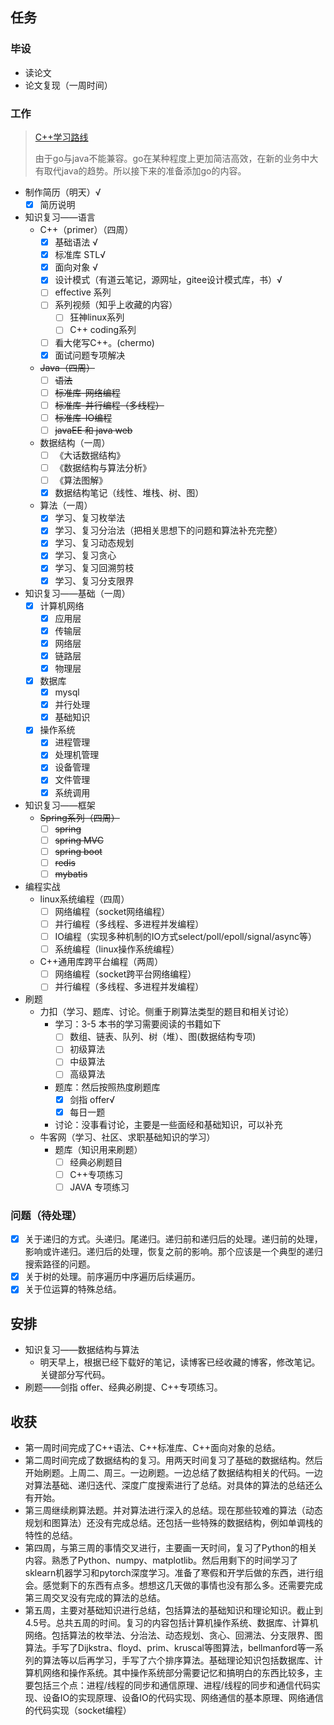 ## 任务

### 毕设

- 读论文
- 论文复现（一周时间）

### 工作
> [C++学习路线](https://www.zhihu.com/collection/589776737)
> 
> 由于go与java不能兼容。go在某种程度上更加简洁高效，在新的业务中大有取代java的趋势。所以接下来的准备添加go的内容。
- 制作简历（明天）√
  - [x] 简历说明
- 知识复习——语言
  - C++（primer）（四周）
    - [x] 基础语法 √
    - [x] 标准库 STL√
    - [x] 面向对象 √
    - [x] 设计模式（有道云笔记，源网址，gitee设计模式库，书）√
    - [ ] effective 系列
    - [ ] 系列视频（知乎上收藏的内容）
      - [ ] 狂神linux系列
      - [ ] C++ coding系列
    - [ ] 看大佬写C++。(chermo)
    - [x] 面试问题专项解决
  - ~~Java（四周）~~
    - [ ] ~~语法~~
    - [ ] ~~标准库-网络编程~~
    - [ ] ~~标准库-并行编程（多线程）~~
    - [ ] ~~标准库-IO编程~~
    - [ ] ~~javaEE 和 java web~~
  - 数据结构（一周）
    - [ ] 《大话数据结构》
    - [ ] 《数据结构与算法分析》
    - [ ] 《算法图解》
    - [x] 数据结构笔记（线性、堆栈、树、图）
  - 算法（一周）
    - [x] 学习、复习枚举法
    - [x] 学习、复习分治法（把相关思想下的问题和算法补充完整）
    - [x] 学习、复习动态规划
    - [x] 学习、复习贪心
    - [x] 学习、复习回溯剪枝
    - [x] 学习、复习分支限界
- 知识复习——基础（一周）
  - [x] 计算机网络
    - [x] 应用层
    - [x] 传输层
    - [x] 网络层
    - [x] 链路层
    - [x] 物理层
  - [x] 数据库
    - [x] mysql
    - [x] 并行处理
    - [x] 基础知识
  - [x] 操作系统
    - [x] 进程管理
    - [x] 处理机管理
    - [x] 设备管理
    - [x] 文件管理
    - [x] 系统调用
- 知识复习——框架
  - ~~Spring系列（四周）~~
    - [ ] ~~spring~~
    - [ ] ~~spring MVC~~
    - [ ] ~~spring boot~~
    - [ ] ~~redis~~
    - [ ] ~~mybatis~~ 
- 编程实战
  - linux系统编程（四周）
    - [ ] 网络编程（socket网络编程）
    - [ ] 并行编程（多线程、多进程并发编程）
    - [ ] IO编程（实现多种机制的IO方式select/poll/epoll/signal/async等）
    - [ ] 系统编程（linux操作系统编程）
  - C++通用库跨平台编程（两周）
    - [ ] 网络编程（socket跨平台网络编程）
    - [ ] 并行编程（多线程、多进程并发编程）
- 刷题
  - 力扣（学习、题库、讨论。侧重于刷算法类型的题目和相关讨论）
    - 学习：3-5 本书的学习需要阅读的书籍如下
      - [ ] 数组、链表、队列、树（堆）、图(数据结构专项)
      - [ ] 初级算法
      - [ ] 中级算法
      - [ ] 高级算法
    - 题库：然后按照热度刷题库
      - [X] 剑指 offer√
      - [x] 每日一题
    - 讨论：没事看讨论，主要是一些面经和基础知识，可以补充
  - 牛客网（学习、社区、求职基础知识的学习）
    - 题库（知识用来刷题）
      - [ ] 经典必刷题目
      - [ ] C++专项练习
      - [ ] JAVA 专项练习

### 问题（待处理）

- [x] 关于递归的方式。头递归。尾递归。递归前和递归后的处理。递归前的处理，影响或许递归。递归后的处理，恢复之前的影响。那个应该是一个典型的递归搜索路径的问题。
- [x] 关于树的处理。前序遍历中序遍历后续遍历。
- [x] 关于位运算的特殊总结。

## 安排

- 知识复习——数据结构与算法
  - 明天早上，根据已经下载好的笔记，读博客已经收藏的博客，修改笔记。关键部分写代码。
- 刷题——剑指 offer、经典必刷提、C++专项练习。



## 收获
* 第一周时间完成了C++语法、C++标准库、C++面向对象的总结。
* 第二周时间完成了数据结构的复习。用两天时间复习了基础的数据结构。然后开始刷题。上周二、周三。一边刷题。一边总结了数据结构相关的代码。一边对算法基础、递归迭代、深度广度搜索进行了总结。对具体的算法的总结还么有开始。
* 第三周继续刷算法题。并对算法进行深入的总结。现在那些较难的算法（动态规划和图算法）还没有完成总结。还包括一些特殊的数据结构，例如单调栈的特性的总结。
* 第四周，与第三周的事情交叉进行，主要画一天时间，复习了Python的相关内容。熟悉了Python、numpy、matplotlib。然后用剩下的时间学习了sklearn机器学习和pytorch深度学习。准备了寒假和开学后做的东西，进行组会。感觉剩下的东西有点多。想想这几天做的事情也没有那么多。还需要完成第三周交叉没有完成的算法的总结。
* 第五周，主要对基础知识进行总结，包括算法的基础知识和理论知识。截止到4.5号。总共五周的时间。复习的内容包括计算机操作系统、数据库、计算机网络。包括算法的枚举法、分治法、动态规划、贪心、回溯法、分支限界、图算法。手写了Dijkstra、floyd、prim、kruscal等图算法，bellmanford等一系列的算法等以后再学习，手写了六个排序算法。基础理论知识包括数据库、计算机网络和操作系统。其中操作系统部分需要记忆和搞明白的东西比较多，主要包括三个点：进程/线程的同步和通信原理、进程/线程的同步和通信代码实现、设备IO的实现原理、设备IO的代码实现、网络通信的基本原理、网络通信的代码实现（socket编程）